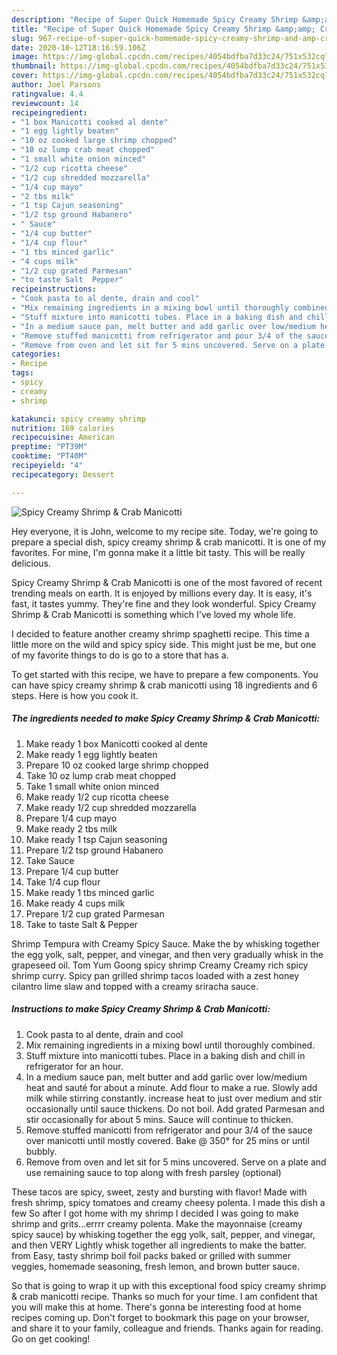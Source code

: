 ```yaml
---
description: "Recipe of Super Quick Homemade Spicy Creamy Shrimp &amp;amp; Crab Manicotti"
title: "Recipe of Super Quick Homemade Spicy Creamy Shrimp &amp;amp; Crab Manicotti"
slug: 967-recipe-of-super-quick-homemade-spicy-creamy-shrimp-and-amp-crab-manicotti
date: 2020-10-12T18:16:59.106Z
image: https://img-global.cpcdn.com/recipes/4054bdfba7d33c24/751x532cq70/spicy-creamy-shrimp-crab-manicotti-recipe-main-photo.jpg
thumbnail: https://img-global.cpcdn.com/recipes/4054bdfba7d33c24/751x532cq70/spicy-creamy-shrimp-crab-manicotti-recipe-main-photo.jpg
cover: https://img-global.cpcdn.com/recipes/4054bdfba7d33c24/751x532cq70/spicy-creamy-shrimp-crab-manicotti-recipe-main-photo.jpg
author: Joel Parsons
ratingvalue: 4.4
reviewcount: 14
recipeingredient:
- "1 box Manicotti cooked al dente"
- "1 egg lightly beaten"
- "10 oz cooked large shrimp chopped"
- "10 oz lump crab meat chopped"
- "1 small white onion minced"
- "1/2 cup ricotta cheese"
- "1/2 cup shredded mozzarella"
- "1/4 cup mayo"
- "2 tbs milk"
- "1 tsp Cajun seasoning"
- "1/2 tsp ground Habanero"
- " Sauce"
- "1/4 cup butter"
- "1/4 cup flour"
- "1 tbs minced garlic"
- "4 cups milk"
- "1/2 cup grated Parmesan"
- "to taste Salt  Pepper"
recipeinstructions:
- "Cook pasta to al dente, drain and cool"
- "Mix remaining ingredients in a mixing bowl until thoroughly combined."
- "Stuff mixture into manicotti tubes. Place in a baking dish and chill in refrigerator for an hour."
- "In a medium sauce pan, melt butter and add garlic over low/medium heat and sauté for about a minute. Add flour to make a rue. Slowly add milk while stirring constantly. increase heat to just over medium and stir occasionally until sauce thickens. Do not boil. Add grated Parmesan and stir occasionally for about 5 mins. Sauce will continue to thicken."
- "Remove stuffed manicotti from refrigerator and pour 3/4 of the sauce over manicotti until mostly covered. Bake @ 350° for 25 mins or until bubbly."
- "Remove from oven and let sit for 5 mins uncovered. Serve on a plate and use remaining sauce to top along with fresh parsley (optional)"
categories:
- Recipe
tags:
- spicy
- creamy
- shrimp

katakunci: spicy creamy shrimp 
nutrition: 169 calories
recipecuisine: American
preptime: "PT39M"
cooktime: "PT40M"
recipeyield: "4"
recipecategory: Dessert

---
```



![Spicy Creamy Shrimp &amp; Crab Manicotti](https://img-global.cpcdn.com/recipes/4054bdfba7d33c24/751x532cq70/spicy-creamy-shrimp-crab-manicotti-recipe-main-photo.jpg)

Hey everyone, it is John, welcome to my recipe site. Today, we're going to prepare a special dish, spicy creamy shrimp &amp; crab manicotti. It is one of my favorites. For mine, I'm gonna make it a little bit tasty. This will be really delicious.

Spicy Creamy Shrimp &amp; Crab Manicotti is one of the most favored of recent trending meals on earth. It is enjoyed by millions every day. It is easy, it's fast, it tastes yummy. They're fine and they look wonderful. Spicy Creamy Shrimp &amp; Crab Manicotti is something which I've loved my whole life.

I decided to feature another creamy shrimp spaghetti recipe. This time a little more on the wild and spicy spicy side. This might just be me, but one of my favorite things to do is go to a store that has a.


To get started with this recipe, we have to prepare a few components. You can have spicy creamy shrimp &amp; crab manicotti using 18 ingredients and 6 steps. Here is how you cook it.

<!--inarticleads1-->

##### The ingredients needed to make Spicy Creamy Shrimp &amp; Crab Manicotti:

1. Make ready 1 box Manicotti cooked al dente
1. Make ready 1 egg lightly beaten
1. Prepare 10 oz cooked large shrimp chopped
1. Take 10 oz lump crab meat chopped
1. Take 1 small white onion minced
1. Make ready 1/2 cup ricotta cheese
1. Make ready 1/2 cup shredded mozzarella
1. Prepare 1/4 cup mayo
1. Make ready 2 tbs milk
1. Make ready 1 tsp Cajun seasoning
1. Prepare 1/2 tsp ground Habanero
1. Take  Sauce
1. Prepare 1/4 cup butter
1. Take 1/4 cup flour
1. Make ready 1 tbs minced garlic
1. Make ready 4 cups milk
1. Prepare 1/2 cup grated Parmesan
1. Take to taste Salt &amp; Pepper


Shrimp Tempura with Creamy Spicy Sauce. Make the by whisking together the egg yolk, salt, pepper, and vinegar, and then very gradually whisk in the grapeseed oil. Tom Yum Goong spicy shrimp Creamy Creamy rich spicy shrimp curry. Spicy pan grilled shrimp tacos loaded with a zest honey cilantro lime slaw and topped with a creamy sriracha sauce. 

<!--inarticleads2-->

##### Instructions to make Spicy Creamy Shrimp &amp; Crab Manicotti:

1. Cook pasta to al dente, drain and cool
1. Mix remaining ingredients in a mixing bowl until thoroughly combined.
1. Stuff mixture into manicotti tubes. Place in a baking dish and chill in refrigerator for an hour.
1. In a medium sauce pan, melt butter and add garlic over low/medium heat and sauté for about a minute. Add flour to make a rue. Slowly add milk while stirring constantly. increase heat to just over medium and stir occasionally until sauce thickens. Do not boil. Add grated Parmesan and stir occasionally for about 5 mins. Sauce will continue to thicken.
1. Remove stuffed manicotti from refrigerator and pour 3/4 of the sauce over manicotti until mostly covered. Bake @ 350° for 25 mins or until bubbly.
1. Remove from oven and let sit for 5 mins uncovered. Serve on a plate and use remaining sauce to top along with fresh parsley (optional)


These tacos are spicy, sweet, zesty and bursting with flavor! Made with fresh shrimp, spicy tomatoes and creamy cheesy polenta. I made this dish a few So after I got home with my shrimp I decided I was going to make shrimp and grits…errrr creamy polenta. Make the mayonnaise (creamy spicy sauce) by whisking together the egg yolk, salt, pepper, and vinegar, and then VERY Lightly whisk together all ingredients to make the batter. from Easy, tasty shrimp boil foil packs baked or grilled with summer veggies, homemade seasoning, fresh lemon, and brown butter sauce. 

So that is going to wrap it up with this exceptional food spicy creamy shrimp &amp; crab manicotti recipe. Thanks so much for your time. I am confident that you will make this at home. There's gonna be interesting food at home recipes coming up. Don't forget to bookmark this page on your browser, and share it to your family, colleague and friends. Thanks again for reading. Go on get cooking!
